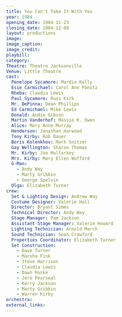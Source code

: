 ```yaml
---
title: You Can't Take It With You
year: 1984
opening_date: 1984-11-23
closing_date: 1984-12-08
layout: productions
image:
image_caption:
image_credit:
playbill: 
category: 
Theatre: Theatre Jacksonville
Venue: Little Theatre
cast:
  Penelope Sycamore: Mardie Kelly
  Esie Carmichael: Carol Ann Panitz
  Rheba: Claudia Lewis
  Paul Sycamore: Russ Kirk
  Mr. DePinna: Dean Phillips
  Ed Carmichael: Mike Lewis
  Donald: Audie Gibson
  Martin Vanderhof: Massie K. Owen
  Alice: Mary Anne Murray
  Henderson: Jonathan Harwood
  Tony Kirby: Rob Dauer
  Boris Kolenkhov: Mark Snitzer
  Gay Wellington: Sharon Thomas
  Mr. Kirby: Joe Mullarkey
  Mrs. Kirby: Mary Ellen Wofford
  G-Man:
    - Andy Way
    - Marty Gribbin 
    - George Spelvin
  Olga: Elizabeth Turner
crew:
  Set & Lighting Design: Andrew Way
  Costume Designer: Valerie Hall
  Director: Bryant Simms
  Technical Director: Andy Way
  Stage Manager: Pam Jackson
  Assistant Stage Manager: Valerie Howard
  Lighting Technician: Arnold March
  Sound Technician: Sean Crawford
  Properties Coordinator: Elizabeth Turner
  Set Construction:
    - Dave Turner
    - Marsha Fink
    - Steve Harrison
    - Claudia Lewis
    - Dawn Roske
    - Jere Pearseal
    - Kerry Jackson
    - Marty Gribbin 
    - Warren Kirby
orchestra:
external_links:
---
```


